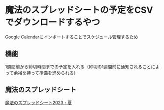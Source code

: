 # 魔法のスプレッドシートの予定をCSVでダウンロードするやつ

Google Calendarにインポートすることでスケジュール管理するため

## 機能

1週間前から締切時間までの予定を入れる（締切の1週間前に通知されることによって余裕を持って準備を進められる）

## 魔法のスプレッドシート

[魔法のスプレッドシート2023・夏](https://deep-professor-e3c.notion.site/049ca5329bbc4493bc9f4f5b3727d027?v=3b000340195242b0bd4b0741063ec259)